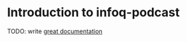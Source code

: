# Introduction to infoq-podcast

TODO: write [great documentation](http://jacobian.org/writing/great-documentation/what-to-write/)
